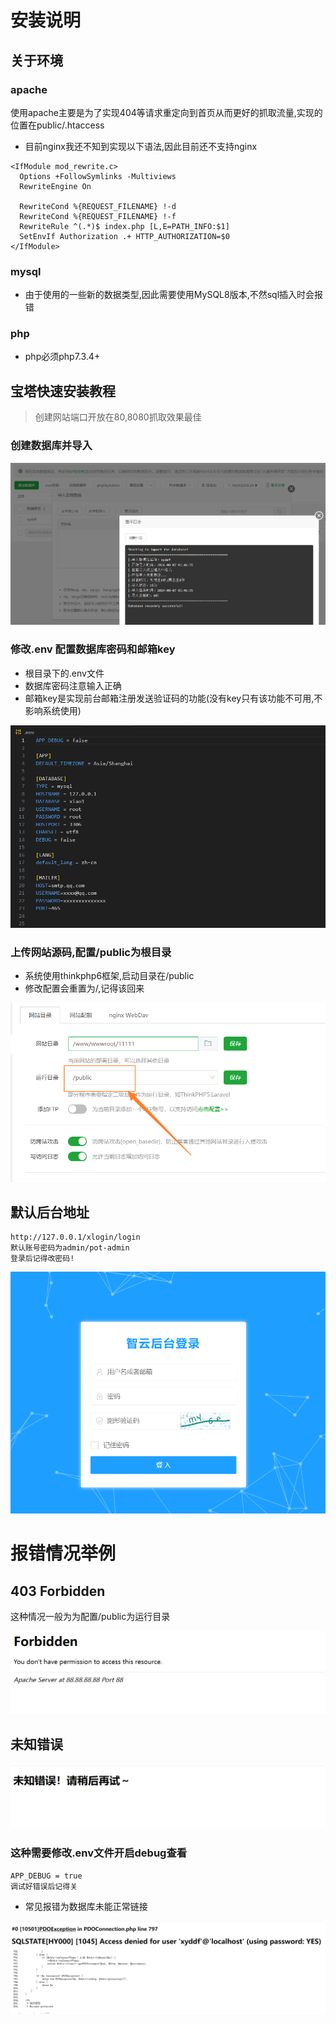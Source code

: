 # 安装说明

## 关于环境

### apache

使用apache主要是为了实现404等请求重定向到首页从而更好的抓取流量,实现的位置在public/.htaccess

- 目前nginx我还不知到实现以下语法,因此目前还不支持nginx

```
<IfModule mod_rewrite.c>
  Options +FollowSymlinks -Multiviews
  RewriteEngine On

  RewriteCond %{REQUEST_FILENAME} !-d
  RewriteCond %{REQUEST_FILENAME} !-f
  RewriteRule ^(.*)$ index.php [L,E=PATH_INFO:$1]
  SetEnvIf Authorization .+ HTTP_AUTHORIZATION=$0
</IfModule>

```

### mysql

- 由于使用的一些新的数据类型,因此需要使用MySQL8版本,不然sql插入时会报错

### php

- php必须php7.3.4+

## 宝塔快速安装教程

>  创建网站端口开放在80,8080抓取效果最佳

### 创建数据库并导入

![1723077611123](image/软件安装详情/1723077611123.png)

### 修改.env 配置数据库密码和邮箱key

- 根目录下的.env文件
- 数据库密码注意输入正确
- 邮箱key是实现前台邮箱注册发送验证码的功能(没有key只有该功能不可用,不影响系统使用)

![1723077704494](image/软件安装详情/1723077704494.png)

### 上传网站源码,配置/public为根目录

- 系统使用thinkphp6框架,启动目录在/public
- 修改配置会重置为/,记得该回来

![1723077998896](image/软件安装详情/1723077998896.png)

## 默认后台地址

```
http://127.0.0.1/xlogin/login
默认账号密码为admin/pot-admin
登录后记得改密码!
```

![1723078194101](image/软件安装详情/1723078194101.png)

# 报错情况举例

## 403 Forbidden

这种情况一般为为配置/public为运行目录

![1723078443955](image/软件安装详情/1723078443955.png)

## 未知错误

![1723078518935](image/软件安装详情/1723078518935.png)

### 这种需要修改.env文件开启debug查看

```
APP_DEBUG = true
调试好错误后记得关
```

- 常见报错为数据库未能正常链接

![1723078636891](image/软件安装详情/1723078636891.png)
